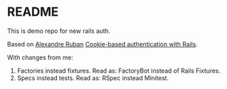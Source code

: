 # README

This is demo repo for new rails auth.

Based on [Alexandre Ruban](https://github.com/alexandreruban) [Cookie-based authentication with Rails](https://www.rubanonrails.com/2/cookie-based-authentication-with-rails).

With changes from me:

1. Factories instead fixtures. Read as: FactoryBot instead of Rails Fixtures.
2. Specs instead tests. Read as: RSpec instead Minitest.
